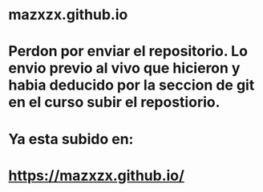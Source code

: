 # mazxzx.github.io
# Perdon por enviar el repositorio. Lo envio previo al vivo que hicieron y habia deducido por la seccion de git en el curso subir el repostiorio. 
# Ya esta subido en:
# https://mazxzx.github.io/
